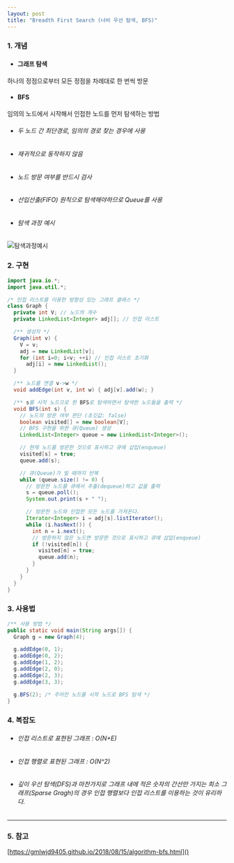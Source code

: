 ```yaml
---
layout: post
title: "Breadth First Search (너비 우선 탐색, BFS)"
---
```


### 1. 개념

- #### 그래프 탐색
하나의 정점으로부터 모든 정점을 차례대로 한 번씩 방문

- #### BFS
임의의 노드에서 시작해서 인접한 노드를 먼저 탐색하는 방법

 - ###### 두 노드 간 최단경로, 임의의 경로 찾는 경우에 사용
 - ###### 재귀적으로 동작하지 않음
 - ###### 노드 방문 여부를 반드시 검사
 - ###### 선입선출(FIFO) 원칙으로 탐색해야하므로 Queue를 사용
 - ###### 탐색 과정 예시
![탐색과정예시](C:\nokbeondev.github.io\img\bfs-example.jpg)

### 2. 구현
```java
import java.io.*;
import java.util.*;

/* 인접 리스트를 이용한 방향성 있는 그래프 클래스 */
class Graph {
  private int V; // 노드의 개수
  private LinkedList<Integer> adj[]; // 인접 리스트

  /** 생성자 */
  Graph(int v) {
    V = v;
    adj = new LinkedList[v];
    for (int i=0; i<v; ++i) // 인접 리스트 초기화
      adj[i] = new LinkedList();
  }

  /** 노드를 연결 v->w */
  void addEdge(int v, int w) { adj[v].add(w); }

  /** s를 시작 노드으로 한 BFS로 탐색하면서 탐색한 노드들을 출력 */
  void BFS(int s) {
    // 노드의 방문 여부 판단 (초깃값: false)
    boolean visited[] = new boolean[V];
    // BFS 구현을 위한 큐(Queue) 생성
    LinkedList<Integer> queue = new LinkedList<Integer>();

    // 현재 노드를 방문한 것으로 표시하고 큐에 삽입(enqueue)
    visited[s] = true;
    queue.add(s);

    // 큐(Queue)가 빌 때까지 반복
    while (queue.size() != 0) {
      // 방문한 노드를 큐에서 추출(dequeue)하고 값을 출력
      s = queue.poll();
      System.out.print(s + " ");

      // 방문한 노드와 인접한 모든 노드를 가져온다.
      Iterator<Integer> i = adj[s].listIterator();
      while (i.hasNext()) {
        int n = i.next();
        // 방문하지 않은 노드면 방문한 것으로 표시하고 큐에 삽입(enqueue)
        if (!visited[n]) {
          visited[n] = true;
          queue.add(n);
        }
      }
    }
  }
}

```

### 3. 사용법
```java
/** 사용 방법 */
public static void main(String args[]) {
  Graph g = new Graph(4);

  g.addEdge(0, 1);
  g.addEdge(0, 2);
  g.addEdge(1, 2);
  g.addEdge(2, 0);
  g.addEdge(2, 3);
  g.addEdge(3, 3);

  g.BFS(2); /* 주어진 노드를 시작 노드로 BFS 탐색 */
}
```

### 4. 복잡도
- ###### 인접 리스트로 표현된 그래프 : O(N+E)
- ###### 인접 행렬로 표현된 그래프 : O(N^2)
- ###### 깊이 우선 탐색(DFS)과 마찬가지로 그래프 내에 적은 숫자의 간선만 가지는 희소 그래프(Sparse Gragh)의 경우 인접 행렬보다 인접 리스트를 이용하는 것이 유리하다.


- - -

### 5. 참고
[https://gmlwjd9405.github.io/2018/08/15/algorithm-bfs.html]()